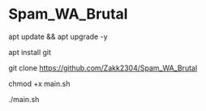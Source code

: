 # Spam_WA_Brutal


apt update && apt upgrade -y

apt install git

git clone https://github.com/Zakk2304/Spam_WA_Brutal

chmod +x main.sh

./main.sh
